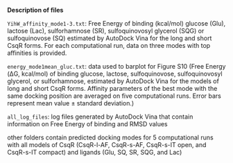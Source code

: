 **Description of files**


`YihW_affinity_mode1-3.txt`: Free Energy of binding (kcal/mol) glucose (Glu), lactose (Lac), sulforhamnose (SR), sulfoquinovosyl glycerol (SQG) or sulfoquinovose (SQ) estimated by AutoDock Vina for the long and short CsqR forms. For each computational run, data on three modes with top affinities is provided.

`energy_mode1mean_gluc.txt`: data used to barplot for Figure S10 (Free Energy (ΔG, kcal/mol) of binding glucose, lactose, sulfoquinovose, sulfoquinovosyl glycerol, or sulforhamnose, estimated by AutoDock Vina for the models of long and short CsqR forms. Affinity parameters of the best mode with the same docking position are averaged on five computational runs. Error bars represent mean value ± standard deviation.)

`all_log_files`: log files generated by AutoDock Vina that contain information on Free Energy of binding and RMSD values

other folders contain predicted docking modes for 5 computational runs with all models of CsqR (CsqR-l-AF, CsqR-s-AF, CsqR-s-IT open, and CsqR-s-IT compact) and ligands (Glu, SQ, SR, SQG, and Lac)
